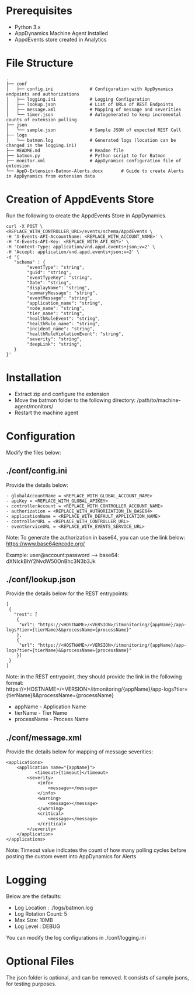 # Prerequisites

- Python 3.x
- AppDynamics Machine Agent Installed
- AppdEvents store created in Analytics

# File Structure

 	.
    ├── conf                    
    │   ├── config.ini				# Configuration with AppDynamics endpoints and authorizations
    │   ├── logging.ini				# Logging Configuration
    │   ├── lookup.json				# List of URLs of REST Endpoints
    │   ├── message.xml				# Mapping of message and severities
    │   └── timer.json				# Autogenerated to keep incremental counts of extension polling
	├── json
    │   └── sample.json				# Sample JSON of expected REST Call
    ├── logs
	│	└── batmon.log				# Generated logs (location can be changed in the logging.ini)
    ├── README.md					# Readme file
    ├── batmon.py					# Python script to for Batmon
    ├── monitor.xml					# AppDynamics configuration file of extension
    └── AppD-Extension-Batmon-Alerts.docx		# Guide to create Alerts in AppDynamics from extension data

    

# Creation of AppdEvents Store

Run the following to create the AppdEvents Store in AppDynamics.

```
curl -X POST \
<REPLACE_WITH_CONTROLLER_URL>/events/schema/AppdEvents \
-H 'X-Events-API-AccountName: <REPLACE_WITH_ACCOUNT_NAME>' \
-H 'X-Events-API-Key: <REPLACE_WITH_API_KEY>' \
-H 'Content-Type: application/vnd.appd.events+json;v=2' \
-H 'Accept: application/vnd.appd.events+json;v=2' \
-d '{ 
   "schema" : {
		"eventType": "string",
		"guid": "string",
		"eventTypeKey": "string",
		"Date": "string",
		"displayName": "string",
		"summaryMessage": "string",
		"eventMessage": "string",
		"application_name": "string",
		"node_name": "string",
		"tier_name": "string",
		"healthRuleEvent": "string",
		"healthRule_name": "string",
		"incident_name": "string",
		"healthRuleViolationEvent": "string",
		"severity": "string",
		"deepLink": "string",
   }
}'
```
# Installation

- Extract zip and configure the extension
- Move the batmon folder to the following directory: /path/to/machine-agent/monitors/
- Restart the machine agent

# Configuration

Modify the files below:

## ./conf/config.ini

Provide the details below:

```
- globalAccountName = <REPLACE_WITH_GLOBAL_ACCOUNT_NAME>
- apiKey = <REPLACE_WITH_GLOBAL_APIKEY>
- controllerAccount = <REPLACE_WITH_CONTROLLER_ACCOUNT_NAME>
- authorization = <REPLACE_WITH_AUTHORIZATION_IN_BASE64>
- applicationName = <REPLACE_WITH_DEFAULT_APPLICATION_NAME>
- controllerURL = <REPLACE_WITH_CONTROLLER_URL>
- eventServiceURL = <REPLACE_WITH_EVENTS_SERVICE_URL>
```

Note: To generate the authorization in base64, you can use the link below:  
https://www.base64encode.org/

Example: user@account:password --> base64: dXNlckBhY2NvdW50OnBhc3N3b3Jk

## ./conf/lookup.json

Provide the details below for the REST entrypoints:

```
[
 {
   "rest": [
    {
     "url": "https://<HOSTNAME>/<VERSION>/itmonitoring/{appName}/app-logs?tier={tierName}&&processName={processName}"
	},
	{
     "url": "https://<HOSTNAME>/<VERSION>/itmonitoring/{appName}/app-logs?tier={tierName}&&processName={processName}"
	}]
 }
]
```

Note: in the REST entrypoint, they should provide the link in the following format:  
https://\<HOSTNAME\>/\<VERSION\>/itmonitoring/{appName}/app-logs?tier={tierName}&&processName={processName}

- appName - Application Name
- tierName - Tier Name
- processName - Process Name

## ./conf/message.xml

Provide the details below for mapping of message severities:

```
<applications>
	<application name="{appName}">
           <timeout>{timeout}</timeout>
		<severity>
			<info>
				<message></message>
			</info>
			<warning>
				<message></message>
			</warning>
			<critical>
				<message></message>
			</critical>
		</severity>
	</application>
</applications>
```
Note: Timeout value indicates the count of how many polling cycles before posting the custom event into AppDynamics for Alerts

# Logging

Below are the defaults:

- Log Location : ./logs/batmon.log
- Log Rotation Count: 5
- Max Size: 10MB
- Log Level : DEBUG

You can modify the log configurations in ./conf/logging.ini

# Optional Files

The json folder is optional, and can be removed.  It consists of sample jsons, for testing purposes.
